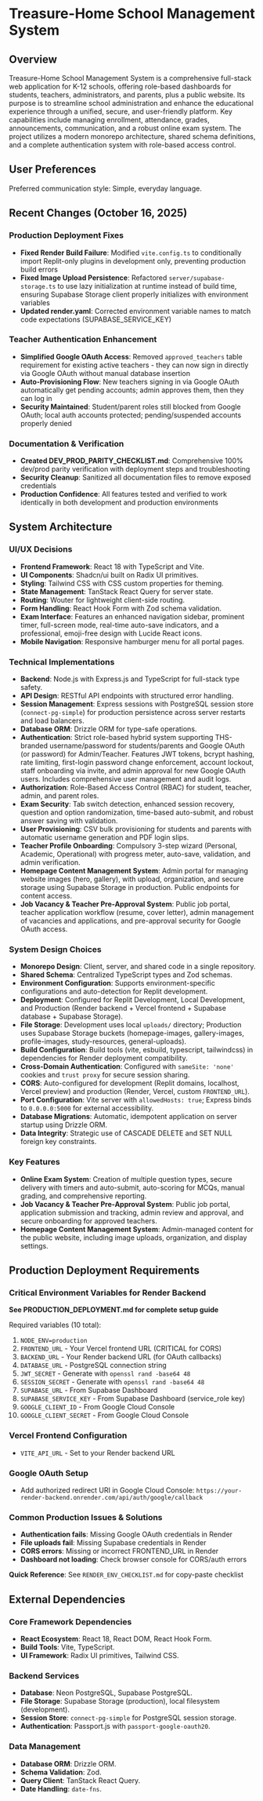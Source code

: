 # Treasure-Home School Management System

## Overview
Treasure-Home School Management System is a comprehensive full-stack web application for K-12 schools, offering role-based dashboards for students, teachers, administrators, and parents, plus a public website. Its purpose is to streamline school administration and enhance the educational experience through a unified, secure, and user-friendly platform. Key capabilities include managing enrollment, attendance, grades, announcements, communication, and a robust online exam system. The project utilizes a modern monorepo architecture, shared schema definitions, and a complete authentication system with role-based access control.

## User Preferences
Preferred communication style: Simple, everyday language.

## Recent Changes (October 16, 2025)

### Production Deployment Fixes
- **Fixed Render Build Failure**: Modified `vite.config.ts` to conditionally import Replit-only plugins in development only, preventing production build errors
- **Fixed Image Upload Persistence**: Refactored `server/supabase-storage.ts` to use lazy initialization at runtime instead of build time, ensuring Supabase Storage client properly initializes with environment variables
- **Updated render.yaml**: Corrected environment variable names to match code expectations (SUPABASE_SERVICE_KEY)

### Teacher Authentication Enhancement
- **Simplified Google OAuth Access**: Removed `approved_teachers` table requirement for existing active teachers - they can now sign in directly via Google OAuth without manual database insertion
- **Auto-Provisioning Flow**: New teachers signing in via Google OAuth automatically get pending accounts; admin approves them, then they can log in
- **Security Maintained**: Student/parent roles still blocked from Google OAuth; local auth accounts protected; pending/suspended accounts properly denied

### Documentation & Verification
- **Created DEV_PROD_PARITY_CHECKLIST.md**: Comprehensive 100% dev/prod parity verification with deployment steps and troubleshooting
- **Security Cleanup**: Sanitized all documentation files to remove exposed credentials
- **Production Confidence**: All features tested and verified to work identically in both development and production environments

## System Architecture

### UI/UX Decisions
- **Frontend Framework**: React 18 with TypeScript and Vite.
- **UI Components**: Shadcn/ui built on Radix UI primitives.
- **Styling**: Tailwind CSS with CSS custom properties for theming.
- **State Management**: TanStack React Query for server state.
- **Routing**: Wouter for lightweight client-side routing.
- **Form Handling**: React Hook Form with Zod schema validation.
- **Exam Interface**: Features an enhanced navigation sidebar, prominent timer, full-screen mode, real-time auto-save indicators, and a professional, emoji-free design with Lucide React icons.
- **Mobile Navigation**: Responsive hamburger menu for all portal pages.

### Technical Implementations
- **Backend**: Node.js with Express.js and TypeScript for full-stack type safety.
- **API Design**: RESTful API endpoints with structured error handling.
- **Session Management**: Express sessions with PostgreSQL session store (`connect-pg-simple`) for production persistence across server restarts and load balancers.
- **Database ORM**: Drizzle ORM for type-safe operations.
- **Authentication**: Strict role-based hybrid system supporting THS-branded username/password for students/parents and Google OAuth (or password) for Admin/Teacher. Features JWT tokens, bcrypt hashing, rate limiting, first-login password change enforcement, account lockout, staff onboarding via invite, and admin approval for new Google OAuth users. Includes comprehensive user management and audit logs.
- **Authorization**: Role-Based Access Control (RBAC) for student, teacher, admin, and parent roles.
- **Exam Security**: Tab switch detection, enhanced session recovery, question and option randomization, time-based auto-submit, and robust answer saving with validation.
- **User Provisioning**: CSV bulk provisioning for students and parents with automatic username generation and PDF login slips.
- **Teacher Profile Onboarding**: Compulsory 3-step wizard (Personal, Academic, Operational) with progress meter, auto-save, validation, and admin verification.
- **Homepage Content Management System**: Admin portal for managing website images (hero, gallery), with upload, organization, and secure storage using Supabase Storage in production. Public endpoints for content access.
- **Job Vacancy & Teacher Pre-Approval System**: Public job portal, teacher application workflow (resume, cover letter), admin management of vacancies and applications, and pre-approval security for Google OAuth access.

### System Design Choices
- **Monorepo Design**: Client, server, and shared code in a single repository.
- **Shared Schema**: Centralized TypeScript types and Zod schemas.
- **Environment Configuration**: Supports environment-specific configurations and auto-detection for Replit development.
- **Deployment**: Configured for Replit Development, Local Development, and Production (Render backend + Vercel frontend + Supabase database + Supabase Storage).
- **File Storage**: Development uses local `uploads/` directory; Production uses Supabase Storage buckets (homepage-images, gallery-images, profile-images, study-resources, general-uploads).
- **Build Configuration**: Build tools (vite, esbuild, typescript, tailwindcss) in dependencies for Render deployment compatibility.
- **Cross-Domain Authentication**: Configured with `sameSite: 'none'` cookies and `trust proxy` for secure session sharing.
- **CORS**: Auto-configured for development (Replit domains, localhost, Vercel preview) and production (Render, Vercel, custom `FRONTEND_URL`).
- **Port Configuration**: Vite server with `allowedHosts: true`; Express binds to `0.0.0.0:5000` for external accessibility.
- **Database Migrations**: Automatic, idempotent application on server startup using Drizzle ORM.
- **Data Integrity**: Strategic use of CASCADE DELETE and SET NULL foreign key constraints.

### Key Features
- **Online Exam System**: Creation of multiple question types, secure delivery with timers and auto-submit, auto-scoring for MCQs, manual grading, and comprehensive reporting.
- **Job Vacancy & Teacher Pre-Approval System**: Public job portal, application submission and tracking, admin review and approval, and secure onboarding for approved teachers.
- **Homepage Content Management System**: Admin-managed content for the public website, including image uploads, organization, and display settings.

## Production Deployment Requirements

### Critical Environment Variables for Render Backend
**See PRODUCTION_DEPLOYMENT.md for complete setup guide**

Required variables (10 total):
1. `NODE_ENV=production`
2. `FRONTEND_URL` - Your Vercel frontend URL (CRITICAL for CORS)
3. `BACKEND_URL` - Your Render backend URL (for OAuth callbacks)
4. `DATABASE_URL` - PostgreSQL connection string
5. `JWT_SECRET` - Generate with `openssl rand -base64 48`
6. `SESSION_SECRET` - Generate with `openssl rand -base64 48`
7. `SUPABASE_URL` - From Supabase Dashboard
8. `SUPABASE_SERVICE_KEY` - From Supabase Dashboard (service_role key)
9. `GOOGLE_CLIENT_ID` - From Google Cloud Console
10. `GOOGLE_CLIENT_SECRET` - From Google Cloud Console

### Vercel Frontend Configuration
- `VITE_API_URL` - Set to your Render backend URL

### Google OAuth Setup
- Add authorized redirect URI in Google Cloud Console:
  `https://your-render-backend.onrender.com/api/auth/google/callback`

### Common Production Issues & Solutions
- **Authentication fails**: Missing Google OAuth credentials in Render
- **File uploads fail**: Missing Supabase credentials in Render  
- **CORS errors**: Missing or incorrect FRONTEND_URL in Render
- **Dashboard not loading**: Check browser console for CORS/auth errors

**Quick Reference**: See `RENDER_ENV_CHECKLIST.md` for copy-paste checklist

## External Dependencies

### Core Framework Dependencies
- **React Ecosystem**: React 18, React DOM, React Hook Form.
- **Build Tools**: Vite, TypeScript.
- **UI Framework**: Radix UI primitives, Tailwind CSS.

### Backend Services
- **Database**: Neon PostgreSQL, Supabase PostgreSQL.
- **File Storage**: Supabase Storage (production), local filesystem (development).
- **Session Store**: `connect-pg-simple` for PostgreSQL session storage.
- **Authentication**: Passport.js with `passport-google-oauth20`.

### Data Management
- **Database ORM**: Drizzle ORM.
- **Schema Validation**: Zod.
- **Query Client**: TanStack React Query.
- **Date Handling**: `date-fns`.
